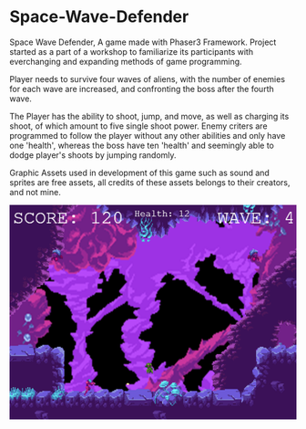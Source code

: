 # Space-Wave-Defender

Space Wave Defender, A game made with Phaser3 Framework. Project started as a part of a workshop to familiarize its participants with everchanging and expanding methods of game programming. 

Player needs to survive four waves of aliens, with the number of enemies for each wave are increased, and confronting the boss after the fourth wave.

The Player has the ability to shoot, jump, and move, as well as charging its shoot, of which amount to five single shoot power. Enemy criters are programmed to follow the player without any other abilities and only have one 'health', whereas the boss have ten 'health' and seemingly able to dodge player's shoots by jumping randomly.

Graphic Assets used in development of this game such as sound and sprites are free assets, all credits of these assets belongs to their creators, and not mine.

![Space Wave Defender](Capture2.PNG)
